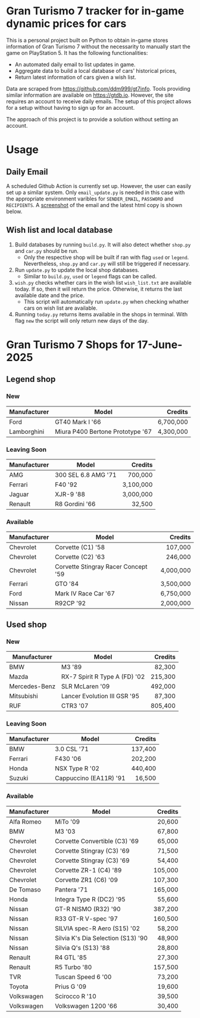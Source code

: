 # Gran Turismo 7 tracker for in-game dynamic prices for cars

This is a personal project built on Python to obtain in-game stores information of Gran Turismo 7 without the necessarity to manually start the game on PlayStation 5. It has the following functionalities:

- An automated daily email to list updates in game.
- Aggregate data to build a local database of cars' historical prices,
- Return latest information of cars given a wish list.

Data are scraped from https://github.com/ddm999/gt7info. Tools providing similar information are available on https://gtdb.io. However, the site requires an account to receive daily emails. The setup of this project allows for a setup without having to sign up for an account.

The approach of this project is to provide a solution without setting an account.

# Usage

## Daily Email

A scheduled Github Action is currently set up. However, the user can easily set up a similar system. Only `email_update.py` is needed in this case with the appropriate environment varibles for `SENDER_EMAIL`, `PASSWORD` and `RECIPIENTS`. A [screenshot](https://raw.githubusercontent.com/marcohoucheng/Gran-Turismo-7-Price-Tracker/main/data/email_screenshot.png) of the email and the latest html copy is shown below.

## Wish list and local database

1. Build databases by running `build.py`. It will also detect whether `shop.py` and `car.py` should be run.
    - Only the respective shop will be built if ran with flag `used` or `legend`. Nevertheless, `shop.py` and `car.py` will still be triggered if necessary.
2. Run `update.py` to update the local shop databases.
    - Similar to `build.py`, `used` or `legend` flags can be called.
3. `wish.py` checks whether cars in the wish list `wish_list.txt` are available today. If so, then it will return the price. Otherwise, it returns the last available date and the price.
    - This script will automatically run `update.py` when checking whather cars on wish list are available.
4. Running `today.py` returns items available in the shops in terminal. With flag `new` the script will only return new days of the day.


# Gran Turismo 7 Shops for 17-June-2025



## Legend shop

### New
 | Manufacturer | Model | Credits |
 | --- | --- | --: |
|Ford|GT40 Mark I '66|6,700,000|
|Lamborghini|Miura P400 Bertone Prototype '67|4,300,000|

### Leaving Soon
 | Manufacturer | Model | Credits |
 | --- | --- | --: |
|AMG|300 SEL 6.8 AMG '71|700,000|
|Ferrari|F40 '92|3,100,000|
|Jaguar|XJR-9 '88|3,000,000|
|Renault|R8 Gordini '66|32,500|

### Available
 | Manufacturer | Model | Credits |
 | --- | --- | --: |
|Chevrolet|Corvette (C1) '58|107,000|
|Chevrolet|Corvette (C2) '63|246,000|
|Chevrolet|Corvette Stingray Racer Concept '59|4,000,000|
|Ferrari|GTO '84|3,500,000|
|Ford|Mark IV Race Car '67|6,750,000|
|Nissan|R92CP '92|2,000,000|


## Used shop

### New
 | Manufacturer | Model | Credits |
 | --- | --- | --: |
|BMW|M3 '89|82,300|
|Mazda|RX-7 Spirit R Type A (FD) '02|215,300|
|Mercedes-Benz|SLR McLaren '09|492,000|
|Mitsubishi|Lancer Evolution III GSR '95|87,300|
|RUF|CTR3 '07|805,400|

### Leaving Soon
 | Manufacturer | Model | Credits |
 | --- | --- | --: |
|BMW|3.0 CSL '71|137,400|
|Ferrari|F430 '06|202,200|
|Honda|NSX Type R '02|440,400|
|Suzuki|Cappuccino (EA11R) '91|16,500|

### Available
 | Manufacturer | Model | Credits |
 | --- | --- | --: |
|Alfa Romeo|MiTo '09|20,600|
|BMW|M3 '03|67,800|
|Chevrolet|Corvette Convertible (C3) '69|65,000|
|Chevrolet|Corvette Stingray (C3) '69|71,500|
|Chevrolet|Corvette Stingray (C3) '69|54,400|
|Chevrolet|Corvette ZR-1 (C4) '89|105,000|
|Chevrolet|Corvette ZR1 (C6) '09|107,300|
|De Tomaso|Pantera '71|165,000|
|Honda|Integra Type R (DC2) '95|55,600|
|Nissan|GT-R NISMO (R32) '90|387,200|
|Nissan|R33 GT-R V-spec '97|160,500|
|Nissan|SILVIA spec-R Aero (S15) '02|58,200|
|Nissan|Silvia K's Dia Selection (S13) '90|48,900|
|Nissan|Silvia Q's (S13) '88|28,800|
|Renault|R4 GTL '85|27,300|
|Renault|R5 Turbo '80|157,500|
|TVR|Tuscan Speed 6 '00|73,200|
|Toyota|Prius G '09|19,600|
|Volkswagen|Scirocco R '10|39,500|
|Volkswagen|Volkswagen 1200 '66|30,400|
